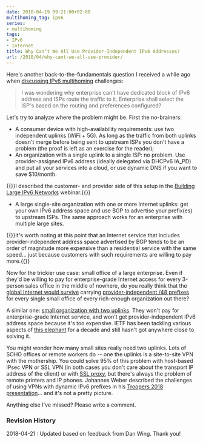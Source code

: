 ```yaml
---
date: 2018-04-19 09:21:00+02:00
multihoming_tag: ipv6
series:
- multihoming
tags:
- IPv6
- Internet
title: Why Can’t We All Use Provider-Independent IPv6 Addresses?
url: /2018/04/why-cant-we-all-use-provider/
---
```

Here's another back-to-the-fundamentals question I received a while ago when [discussing IPv6 multihoming](/2018/04/new-in-ipv6-next-chapter-in-ipv6/) challenges:

> I was wondering why enterprise can't have dedicated block of IPv6 address and ISPs route the traffic to it. Enterprise shall select the ISP\'s based on the routing and preferences configured?

Let's try to analyze where the problem might be. First the no-brainers:
<!--more-->
-   A consumer device with high-availability requirements: use two independent uplinks (WiFi + 5G). As long as the traffic from both uplinks doesn't merge before being sent to upstream ISPs you don't have a problem (the proof is left as an exercise for the reader);
-   An organization with a single uplink to a single ISP: no problem. Use provider-assigned IPv6 address (ideally delegated via DHCPv6 IA_PD) and put all your services into a cloud, or use dynamic DNS if you want to save \$10/month.

{{<note info>}}I described the customer- and provider side of this setup in the [Building Large IPv6 Networks](http://www.ipspace.net/Building_Large_IPv6_Service_Provider_Networks) webinar.{{</note>}}

-   A large single-site organization with one or more Internet uplinks: get your own IPv6 address space and use BGP to advertise your prefix(es) to upstream ISPs. The same approach works for an enterprise with multiple large sites.

{{<note info>}}It's worth noting at this point that an Internet service that includes provider-independent address space advertised by BGP tends to be an order of magnitude more expensive than a residential service with the same speed... just because customers with such requirements are willing to pay more.{{</note>}}

Now for the trickier use case: small office of a large enterprise. Even if they'd be willing to pay for enterprise-grade Internet access for every 3-person sales office in the middle of nowhere, do you really think that the [global Internet would survive](/2012/03/anyone-can-get-ipv6-pi-space-buy-more/) carrying [provider-independent /48 prefixes](/2011/02/ipv6-provider-independent-addresses/) for every single small office of every rich-enough organization out there?

A similar one: [small organization with two uplinks](/2018/04/new-in-ipv6-next-chapter-in-ipv6/). They won't pay for enterprise-grade Internet service, and won't get provider-independent IPv6 address space because it's too expensive. IETF has been tackling various aspects of [this elephant](/2010/12/small-site-multihoming-in-ipv6-mission/) for a decade and still hasn't got anywhere close to solving it.

You might wonder how many small sites really need two uplinks. Lots of SOHO offices or remote workers do -- one the uplinks is a site-to-site VPN with the mothership. You could solve 95% of this problem with host-based IPsec VPN or SSL VPN (in both cases you don't care about the transport IP address of the client) or with [SSL proxy](/2018/03/before-commenting-on-someone-mentioning/), but there's always the problem of remote printers and IP phones. Johannes Weber described the challenges of using VPNs with dynamic IPv6 prefixes in his [Troopers 2018 presentation](https://www.troopers.de/troopers18/agenda/9grrde/)... and it's not a pretty picture.

Anything else I've missed? Please write a comment.

### Revision History

2018-04-21
: Updated based on feedback from Dan Wing. Thank you!
